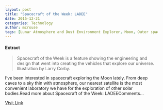 ```yaml
---
layout: post
title: "Spacecraft of the Week: LADEE"
date: 2015-12-21
categories: Technology
author: mcrouse
tags: [Lunar Atmosphere and Dust Environment Explorer, Moon, Outer space, Space science, Space technology, Aerospace, Flight, Astronautics, Aerospace engineering, Spacecraft, Spaceflight technologies, Spaceflight]
---
```





#### Extract
>Spacecraft of the Week is a feature showing the engineering and design that went into creating the vehicles that explore our universe. Illustration by Larry Corby.

I’ve been interested in spacecraft exploring the Moon lately. From deep caves to a sky thin with atmosphere, our nearest satellite is the most convenient laboratory we have for the exploration of other solar bodies.Read more about Spacecraft of the Week: LADEEComments...



[Visit Link](http://www.pddnet.com/articles/2015/07/spacecraft-week-ladee)


